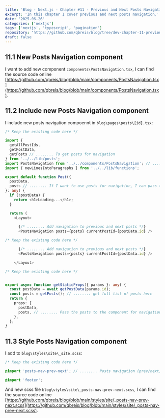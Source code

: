 ```yaml
---
title: 'Blog - Next.js - Chapter #11 - Previous and Next Posts Navigation'
excerpt: 'In this chapter I cover previous and next posts navigation.'
date: '2025-06-26'
categories: ['nextjs']
tags: ['nextjs', 'typescript', 'pagination']
repository: 'https://github.com/qbreis/blog/tree/dev-chapter-11-previous-next-post-nav'
draft: false
---
```


## 11.1 New Posts Navigation component

I want to add new component `components\PostsNavigation.tsx`, I can find the source code online [https://github.com/qbreis/blog/blob/main/components/PostsNavigation.tsx](https://github.com/qbreis/blog/blob/main/components/PostsNavigation.tsx).

## 11.2 Include new Posts Navigation component

I include new posts navigation compoennt in `blog\pages\posts\[id].tsx`:

```typescript
/* Keep the existing code here */

import { 
  getAllPostIds, 
  getPostData, 
  getPosts // ........ To get posts for navigation
} from '../../lib/posts';
import PostsNavigation from '../../components/PostsNavigation'; // ........ Importing the PostsNavigation component
import { newLinesIntoParagraphs } from '../../lib/functions';

export default function Post({ 
  postData,
  posts // ........ If I want to use posts for navigation, I can pass them here
}: any) {
  if (!postData) {
    return <h1>Loading...</h1>;
  }

  return (
    <Layout>

      {/* ........ Add navigation to previous and next posts */}
      <PostsNavigation posts={posts} currentPostId={postData.id} />

/* Keep the existing code here */

      {/* ........ Add navigation to previous and next posts */}
      <PostsNavigation posts={posts} currentPostId={postData.id} />

    </Layout>

/* Keep the existing code here */


export async function getStaticProps({ params }: any) {
  const postData = await getPostData(params.id);
  const posts = getPosts(); // ........ get full list of posts here
  return {
    props: {
      postData,
      posts, // ........ Pass the posts to the component for navigation
    },
  };
}
```

## 11.3 Style Posts Navigation component

I add to `blog\styles\site\_site.scss`:

```scss
/* Keep the existing code here */

@import 'posts-nav-prev-next'; // ........ Posts navigation (prev/next)

@import 'footer';
```

And new scss file `blog\styles\site\_posts-nav-prev-next.scss`, I can find the source code online [https://github.com/qbreis/blog/blob/main/styles/site/_posts-nav-prev-next.scss](https://github.com/qbreis/blog/blob/main/styles/site/_posts-nav-prev-next.scss).